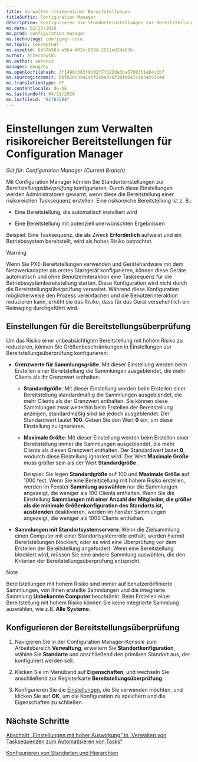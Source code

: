 ```yaml
---
title: Verwalten risikoreicher Bereitstellungen
titleSuffix: Configuration Manager
description: Konfigurieren Sie Standorteinstellungen zur Bereitstellungsüberprüfung in Configuration Manager, um Administratoren zu warnen, wenn diese eine risikoreiche Bereitstellung erstellen.
ms.date: 02/26/2020
ms.prod: configuration-manager
ms.technology: configmgr-core
ms.topic: conceptual
ms.assetid: 8d37b983-a964-402c-819d-2512ed2d463b
author: aczechowski
ms.author: aaroncz
manager: dougeby
ms.openlocfilehash: 3f1498c383f9b02f7f322de3ba5708351e84c3b7
ms.sourcegitcommit: bbf820c35414bf2cba356f30fe047c1a34c5384d
ms.translationtype: HT
ms.contentlocale: de-DE
ms.lasthandoff: 04/21/2020
ms.locfileid: "81703298"
---
```

# <a name="settings-to-manage-high-risk-deployments-for-configuration-manager"></a>Einstellungen zum Verwalten risikoreicher Bereitstellungen für Configuration Manager

*Gilt für: Configuration Manager (Current Branch)*

Mit Configuration Manager können Sie Standorteinstellungen zur *Bereitstellungsüberprüfung* konfigurieren. Durch diese Einstellungen werden Administratoren gewarnt, wenn diese die Bereitstellung einer risikoreichen Tasksequenz erstellen. Eine risikoreiche Bereitstellung ist z. B.:  

- Eine Bereitstellung, die automatisch installiert wird  

- Eine Bereitstellung mit potenziell unerwünschten Ergebnissen  

Beispiel: Eine Tasksequenz, die als Zweck **Erforderlich** aufweist und ein Betriebssystem bereitstellt, wird als hohes Risiko betrachtet.  

> [!WARNING]
> Wenn Sie PXE-Bereitstellungen verwenden und Gerätehardware mit dem Netzwerkadapter als erstes Startgerät konfigurieren, können diese Geräte automatisch und ohne Benutzerinteraktion eine Tasksequenz für die Betriebssystembereitstellung starten. Diese Konfiguration wird nicht durch die Bereitstellungsüberprüfung verwaltet. Während diese Konfiguration möglicherweise den Prozess vereinfachen und die Benutzerinteraktion reduzieren kann, erhöht sie das Risiko, dass für das Gerät versehentlich ein Reimaging durchgeführt wird.

## <a name="deployment-verification-settings"></a><a name="bkmk_settings"></a> Einstellungen für die Bereitstellungsüberprüfung

Um das Risiko einer unbeabsichtigten Bereitstellung mit hohem Risiko zu reduzieren, können Sie Größenbeschränkungen in Einstellungen zur Bereitstellungsüberprüfung konfigurieren:  

- **Grenzwerte für Sammlungsgröße**: Mit dieser Einstellung werden beim Erstellen einer Bereitstellung die Sammlungen ausgeblendet, die mehr Clients als Ihr Grenzwert enthalten.  

  - **Standardgröße**: Mit dieser Einstellung werden beim Erstellen einer Bereitstellung standardmäßig die Sammlungen ausgeblendet, die mehr Clients als der Grenzwert enthalten. Sie können diese Sammlungen zwar weiterhin beim Erstellen der Bereitstellung anzeigen, standardmäßig sind sie jedoch ausgeblendet. Der Standardwert lautet **100**. Geben Sie den Wert **0** ein, um diese Einstellung zu ignorieren.  

  - **Maximale Größe**: Mit dieser Einstellung werden beim Erstellen einer Bereitstellung immer die Sammlungen ausgeblendet, die mehr Clients als diesen Grenzwert enthalten. Der Standardwert lautet **0**, wodurch diese Einstellung ignoriert wird. Der Wert **Maximale Größe** muss größer sein als der Wert **Standardgröße** .  

    Beispiel: Sie legen **Standardgröße** auf 100 und **Maximale Größe** auf 1000 fest. Wenn Sie eine Bereitstellung mit hohem Risiko erstellen, werden im Fenster **Sammlung auswählen** nur die Sammlungen angezeigt, die weniger als 100 Clients enthalten. Wenn Sie die Einstellung **Sammlungen mit einer Anzahl der Mitglieder, die größer als die minimale Größenkonfiguration des Standorts ist, ausblenden** deaktivieren, werden im Fenster Sammlungen angezeigt, die weniger als 1000 Clients enthalten.  

- **Sammlungen mit Standortsystemservern**: Wenn die Zielsammlung einen Computer mit einer Standortsystemrolle enthält, werden hiermit Bereitstellungen blockiert, oder es wird eine Überprüfung vor dem Erstellen der Bereitstellung angefordert. Wenn eine Bereitstellung blockiert wird, müssen Sie eine andere Sammlung auswählen, die den Kriterien der Bereitstellungsüberprüfung entspricht.  

> [!NOTE]
> Bereitstellungen mit hohem Risiko sind immer auf benutzerdefinierte Sammlungen, von Ihnen erstellte Sammlungen und die integrierte Sammlung **Unbekannte Computer** beschränkt. Beim Erstellen einer Bereitstellung mit hohem Risiko können Sie keine integrierte Sammlung auswählen, wie z.B. **Alle Systeme**.  

## <a name="configure-deployment-verification"></a>Konfigurieren der Bereitstellungsüberprüfung

1. Navigieren Sie in der Configuration Manager-Konsole zum Arbeitsbereich **Verwaltung**, erweitern Sie **Standortkonfiguration**, wählen Sie **Standorte** und anschließend den primären Standort aus, der konfiguriert werden soll.

2. Klicken Sie im Menüband auf **Eigenschaften**, und wechseln Sie anschließend zur Registerkarte **Bereitstellungsüberprüfung**.

3. Konfigurieren Sie die [Einstellungen](#bkmk_settings), die Sie verwenden möchten, und klicken Sie auf **OK**, um die Konfiguration zu speichern und die Eigenschaften zu schließen.

## <a name="next-steps"></a>Nächste Schritte

[Abschnitt „Einstellungen mit hoher Auswirkung“ in „Verwalten von Tasksequenzen zum Automatisieren von Tasks“](../../../osd/deploy-use/manage-task-sequences-to-automate-tasks.md#high-impact-settings)

[Konfigurieren von Standorten und Hierarchien](../deploy/configure/configure-sites-and-hierarchies.md)
